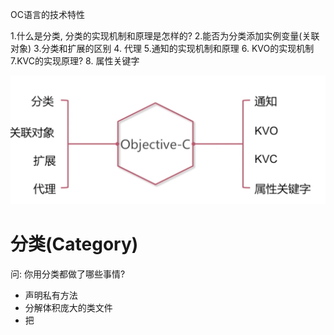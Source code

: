 OC语言的技术特性


1.什么是分类, 分类的实现机制和原理是怎样的?
2.能否为分类添加实例变量(关联对象)
3.分类和扩展的区别
4. 代理
5.通知的实现机制和原理
6. KVO的实现机制
7.KVC的实现原理?
8. 属性关键字



![03-01-01](image/03-01-01.png)


# 分类(Category)

问: 你用分类都做了哪些事情?

- 声明私有方法
- 分解体积庞大的类文件
- 把